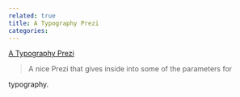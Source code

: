 ```yaml
---
related: true
title: A Typography Prezi
categories: 
---
```

[A Typography Prezi][1]

><p>A nice Prezi that gives inside into some of the parameters for
typography.<p>

   [1]: http://prezi.com/ufnrer-swszq/typography/

